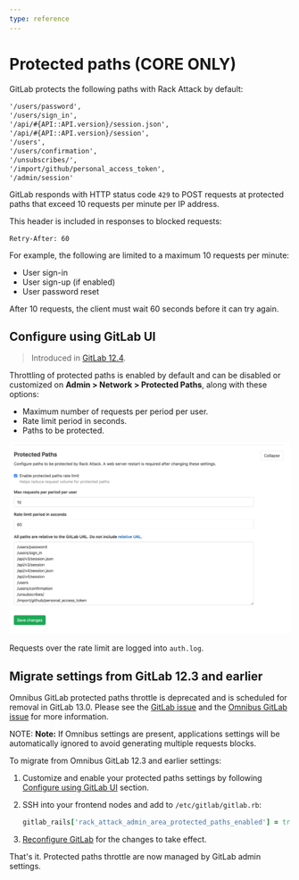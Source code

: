 ```yaml
---
type: reference
---
```


# Protected paths **(CORE ONLY)**

GitLab protects the following paths with Rack Attack by default:

```plaintext
'/users/password',
'/users/sign_in',
'/api/#{API::API.version}/session.json',
'/api/#{API::API.version}/session',
'/users',
'/users/confirmation',
'/unsubscribes/',
'/import/github/personal_access_token',
'/admin/session'
```

GitLab responds with HTTP status code `429` to POST requests at protected paths
that exceed 10 requests per minute per IP address.

This header is included in responses to blocked requests:

```plaintext
Retry-After: 60
```

For example, the following are limited to a maximum 10 requests per minute:

- User sign-in
- User sign-up (if enabled)
- User password reset

After 10 requests, the client must wait 60 seconds before it can
try again.

## Configure using GitLab UI

> Introduced in [GitLab 12.4](https://gitlab.com/gitlab-org/gitlab-ce/merge_requests/31246).

Throttling of protected paths is enabled by default and can be disabled or
customized on **Admin > Network > Protected Paths**, along with these options:

- Maximum number of requests per period per user.
- Rate limit period in seconds.
- Paths to be protected.

![protected-paths](img/protected_paths.png)

Requests over the rate limit are logged into `auth.log`.

## Migrate settings from GitLab 12.3 and earlier

Omnibus GitLab protected paths throttle is deprecated and is scheduled for removal in
GitLab 13.0. Please see the [GitLab issue](https://gitlab.com/gitlab-org/gitlab/issues/29952) and the [Omnibus GitLab issue](https://gitlab.com/gitlab-org/omnibus-gitlab/issues/4688) for more information.

NOTE: **Note:** If Omnibus settings are present, applications settings will be automatically ignored to avoid generating multiple requests blocks.

To migrate from Omnibus GitLab 12.3 and earlier settings:

1. Customize and enable your protected paths settings by following [Configure using GitLab UI](#configure-using-gitlab-ui) section.

1. SSH into your frontend nodes and add to `/etc/gitlab/gitlab.rb`:

   ```ruby
   gitlab_rails['rack_attack_admin_area_protected_paths_enabled'] = true
   ```

1. [Reconfigure GitLab](../../../administration/restart_gitlab.md#omnibus-gitlab-reconfigure) for the changes to take effect.

That's it. Protected paths throttle are now managed by GitLab admin settings.

